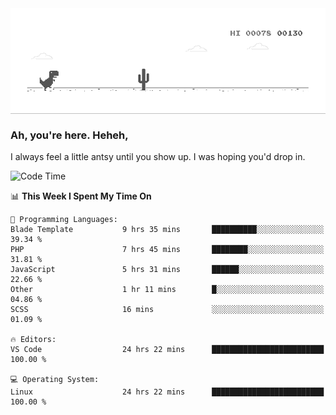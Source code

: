 
<div align="center">
    <img align="center" src="dino.gif">
</div>

### Ah, you're here. Heheh, 
I always feel a little antsy until you show up. I was hoping you'd drop in.

<!--START_SECTION:mrepol742-->
![Code Time](http://img.shields.io/badge/Code%20Time-2%2C771%20hrs%2048%20mins-blue)

📊 **This Week I Spent My Time On** 

```text
💬 Programming Languages: 
Blade Template           9 hrs 35 mins       ██████████░░░░░░░░░░░░░░░   39.34 % 
PHP                      7 hrs 45 mins       ████████░░░░░░░░░░░░░░░░░   31.81 % 
JavaScript               5 hrs 31 mins       ██████░░░░░░░░░░░░░░░░░░░   22.66 % 
Other                    1 hr 11 mins        █░░░░░░░░░░░░░░░░░░░░░░░░   04.86 % 
SCSS                     16 mins             ░░░░░░░░░░░░░░░░░░░░░░░░░   01.09 % 

🔥 Editors: 
VS Code                  24 hrs 22 mins      █████████████████████████   100.00 % 

💻 Operating System: 
Linux                    24 hrs 22 mins      █████████████████████████   100.00 % 
```


<!--END_SECTION:mrepol742-->
